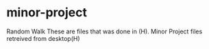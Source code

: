 # minor-project
Random Walk
These are files that was done in (H).
Minor Project files retreived from desktop(H)
